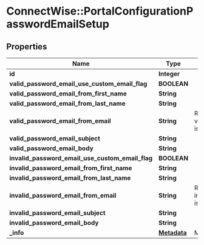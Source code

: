 # ConnectWise::PortalConfigurationPasswordEmailSetup

## Properties
Name | Type | Description | Notes
------------ | ------------- | ------------- | -------------
**id** | **Integer** |  | [optional] 
**valid_password_email_use_custom_email_flag** | **BOOLEAN** |  | [optional] 
**valid_password_email_from_first_name** | **String** |  | [optional] 
**valid_password_email_from_last_name** | **String** |  | [optional] 
**valid_password_email_from_email** | **String** | Required when validPasswordEmailUseCustomEmailFlag is true | [optional] 
**valid_password_email_subject** | **String** |  | [optional] 
**valid_password_email_body** | **String** |  | [optional] 
**invalid_password_email_use_custom_email_flag** | **BOOLEAN** |  | [optional] 
**invalid_password_email_from_first_name** | **String** |  | [optional] 
**invalid_password_email_from_last_name** | **String** |  | [optional] 
**invalid_password_email_from_email** | **String** | Required when invalidPasswordEmailUseCustomEmailFlag is true | [optional] 
**invalid_password_email_subject** | **String** |  | [optional] 
**invalid_password_email_body** | **String** |  | [optional] 
**_info** | [**Metadata**](Metadata.md) | Metadata of the entity | [optional] 


